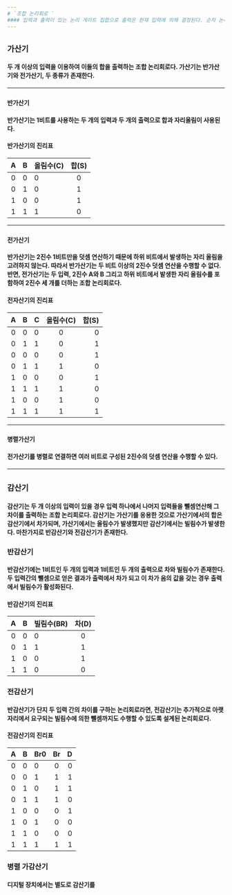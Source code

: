 ```yaml
---
# `조합 논리회로 `
#### 입력과 출력이 있는 논리 게이트 집합으로 출력은 현재 입력에 의해 결정된다. 순차 논리회로와 비교해 기억능력이 없는 것이 특징이다.
---
```

## `가산기`
#### 두 개 이상의 입력을 이용하여 이들의 합을 출력하는 조합 논리회로다. 가산기는 반가산기와 전가산기, 두 종류가 존재한다.
---
###  `반가산기`
#### 반가산기는 1비트를 사용하는 두 개의 입력과 두 개의 출력으로 합과 자리올림이 사용된다. 
#### 반가산기의 진리표
| A | B | 올림수(C) | 합(S) | 
| :----:  |  :----:  | :----  | :----: | 
|0| 0 | 0 | 0 |  
|0| 1 | 0 | 1 | 
|1| 0 | 0 | 1 |
|1| 1 | 1 | 0 |
---
### `전가산기`
#### 반가산기는 2진수 1비트만을 덧셈 연산하기 때문에 하위 비트에서 발생하는 자리 올림을 고려하지 않는다. 따라서 반가산기는 두 비트 이상의 2진수 덧셈 연산을 수행할 수 없다. 반면, 전가산기는 두 입력, 2진수 A와 B 그리고 하위 비트에서 발생한 자리 올림수를 포함하여 2진수 세 개를 더하는 조합 논리회로다. 
#### 전자산기의 진리표

| A |  B  | C | 올림수(C) | 합(S) |
| :----:  |  :----:  | :----  | :----: |  ----: |
|0|   0   |  0  | 0 |  0 |
|0|   1   |  1  | 0 |  1 |
|0|   0   |  0  | 0 |  1 |
|0|   1   |  1  | 1 |  0 |
|1|   0   |  0  | 0 | 1  |
|1|   1   |  1  | 1 |  0 |
|1|   0   |  0  | 1 |  0 |
|1|   1   |  1  |1  |  1 | 
---
### `병렬가산기`
#### 전가산기를 병렬로 연결하면 여러 비트로 구성된 2진수의 덧셈 연산을 수행할 수 있다. 
---
## `감산기`
#### 감산기는 두 개 이상의 입력이 있을 경우 입력 하나에서 나머지 입력들을 뺄셈연산해 그 차이를 출력하는 조합 논리회로다. 감산기는 가산기를 응용한 것으로 가산기에서의 합은 감산기에서 차가되며, 가산기에서는 올림수가 발생했지만 감산기에서는 빌림수가 발생한다. 마찬가지로 반감산기와 전감산기가 존재한다.
### 반감산기
#### 반감산기에는 1비트인 두 개의 입력과 1비트인 두 개의 출력으로 차와 빌림수가 존재한다. 두 입력간의 뺄셈으로 얻은 결과가 출력에서 차가 되고 이 차가 음의 값을 갖는  경우 출력에서 빌림수가 활성화된다.
#### 반감산기의 진리표
| A | B | 빌림수(BR) | 차(D) | 
| :----:  |  :----:  | :----  | :----: | 
|0| 0 | 0 | 0 |  
|0| 1 | 1 | 1 | 
|1| 0 | 0 | 1 |
|1| 1 | 0 | 0 |
### 전감산기
#### 반감산기가 단지 두 입력 간의 차이를 구하는 논리회로라면, 전감산기는 추가적으로 아랫자리에서 요구되는 빌림수에 의한 뺄셈까지도 수행할 수 있도록 설계된 논리회로다.
#### 전감산기의 진리표
| A  | B  | Br0 | Br | D |
| :----:  |  :----:  | :----  | :----: |  ----: |
|0|   0   |  0  | 0 |  0 |
|0|   0   |  1  | 1 |  1 |
|0|   1   |  0  | 1 |  1 |
|0|   1   |  1  | 1 |  0 |
|1|   0   |  0  | 0 |  1 |
|1|   0   |  1  | 0 |  0 |
|1|   1   |  0  | 0 |  0 |
|1|   1   |  1  | 1 |  1 |
### 병렬 가감산기
#### 디지털 장치에서는 별도로 감산기를

